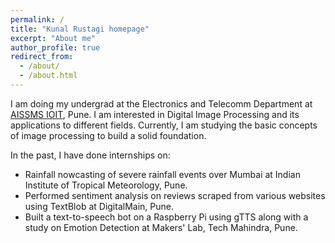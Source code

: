 ```yaml
---
permalink: /
title: "Kunal Rustagi homepage"
excerpt: "About me"
author_profile: true
redirect_from: 
  - /about/
  - /about.html
---
```


I am doing my undergrad at the Electronics and Telecomm Department at [AISSMS IOIT](https://aissmsioit.org/), Pune. I am interested in Digital Image Processing and its applications to different fields.
Currently, I am studying the basic concepts of image processing to build a solid foundation.

In the past, I have done internships on:
* Rainfall nowcasting of severe rainfall events over Mumbai at Indian Institute of Tropical Meteorology, Pune.
* Performed sentiment analysis on reviews scraped from various websites using TextBlob at DigitalMain, Pune.
* Built a text-to-speech bot on a Raspberry Pi using gTTS along with a study on Emotion Detection at Makers' Lab, Tech Mahindra, Pune.  

